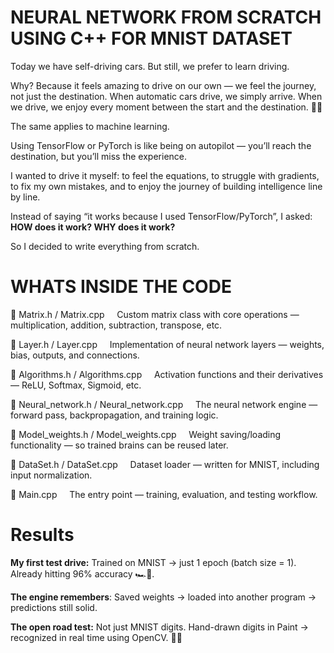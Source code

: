 # **NEURAL NETWORK FROM SCRATCH USING C++ FOR MNIST DATASET**

Today we have self-driving cars.
But still, we prefer to learn driving.

Why?
Because it feels amazing to drive on our own —
we feel the journey, not just the destination.
When automatic cars drive, we simply arrive.
When we drive, we enjoy every moment between the start and the destination. 🚗✨

The same applies to machine learning.

Using TensorFlow or PyTorch is like being on autopilot —
you’ll reach the destination, but you’ll miss the experience.

I wanted to drive it myself:
to feel the equations,
to struggle with gradients,
to fix my own mistakes,
and to enjoy the journey of building intelligence line by line.

Instead of saying “it works because I used TensorFlow/PyTorch”, I asked:
**HOW does it work?
WHY does it work?**

So I decided to write everything from scratch.

# **WHATS INSIDE THE CODE**

📂 Matrix.h / Matrix.cpp
    Custom matrix class with core operations — multiplication, addition, subtraction, transpose, etc.

📂 Layer.h / Layer.cpp
    Implementation of neural network layers — weights, bias, outputs, and connections.

📂 Algorithms.h / Algorithms.cpp
    Activation functions and their derivatives — ReLU, Softmax, Sigmoid, etc.

📂 Neural_network.h / Neural_network.cpp
    The neural network engine — forward pass, backpropagation, and training logic.

📂 Model_weights.h / Model_weights.cpp
    Weight saving/loading functionality — so trained brains can be reused later.

📂 DataSet.h / DataSet.cpp
    Dataset loader — written for MNIST, including input normalization.

📂 Main.cpp
    The entry point — training, evaluation, and testing workflow.
    
# **Results**

**My first test drive:**
Trained on MNIST → just 1 epoch (batch size = 1).
Already hitting 96% accuracy 🏎️💨.

**The engine remembers**:
Saved weights → loaded into another program → predictions still solid.

**The open road test:**
Not just MNIST digits.
Hand-drawn digits in Paint → recognized in real time using OpenCV. 🎨✨

